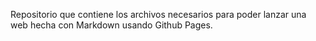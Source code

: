 Repositorio que contiene los archivos necesarios para poder lanzar una web hecha con Markdown usando Github Pages.
